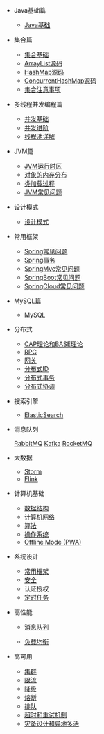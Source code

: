- Java基础篇

  - [Java基础](/Java/basis/Java%E5%9F%BA%E7%A1%80.md)
  
- 集合篇

  - [集合基础](/Java/collection/Java集合基础.md)
  - [ArrayList源码](/Java/collection/arraylist-source-code.md)
  - [HashMap源码](/Java/collection/hashmap-source-code.md)
  - [ConcurrentHashMap源码](/Java/collection/concurrent-hash-map-source-code.md)
  - [集合注意事项](/Java/collection/集合注意事项.md)
  
  
- 多线程并发编程篇

  - [并发基础](/Java/concurrent/java并发基础.md)
  - [并发进阶](/Java/concurrent/java并发进阶.md)
  - [线程池详解](/Java/concurrent/thread-pool.md)
  
- JVM篇

  - [JVM运行时区](/Java/jvm/jvm-partition.md)
  - [对象的内存分布](/Java/jvm/Java对象内存分布.md)
  - [类加载过程](/Java/jvm/jvm-类加载过程.md)
  - [JVM常见问题](/Java/jvm/jvm-常见问题.md)
  
- 设计模式

  - [设计模式](/Java/design-pattern/23种设计模式.md)
  
- 常用框架
  
  - [Spring常见问题](/system-design/framework/spring/spring-basis.md)
  - [Spring事务](/system-design/framework/spring/spring-transaction.md)
  - [SpringMvc常见问题](/system-design/framework/spring/spring-mvc-basis.md)
  - [SpringBoot常见问题](/system-design/framework/spring/spring-boot-basis.md)
  - [SpringCloud常见问题](/system-design/framework/springcloud/spring-cloud-basis.md)
  
- MySQL篇

  - [MySQL](configuration.md)

- 分布式

  - [CAP理论和BASE理论](CAP.md)
  - [RPC](rpc.md)
  - [网关](gateway.md)
  - [分布式ID](分布式ID.md)
  - [分布式事务](分布式事务.md)
  - [分布式协调](分布式协调.md)
  
- 搜索引擎

  - [ElasticSearch](/distributed-middleware/elasticsearch/elasticsearch.md)
  
- 消息队列
  
  [RabbitMQ]()
  [Kafka]()
  [RocketMQ]()
  
- 大数据

  - [Storm]()
  - [Flink]()
  
  
- 计算机基础

  - [数据结构](deploy.md)
  - [计算机网络](helpers.md)
  - [算法](vue.md)
  - [操作系统](cdn.md)
  - [Offline Mode (PWA)](pwa.md)

- 系统设计

  - [常用框架](常用框架.md)
  - [安全](安全.md)
  - 认证授权
  - [定时任务](定时任务.md)

- 高性能

  - [消息队列](消息队列.md)

  - [负载均衡](负载均衡.md)

- 高可用

  - [集群](集群.md)
  - [限流](限流.md)
  - [降级](降级.md)
  - [熔断](熔断.md)
  - [排队](排队.md)
  - [超时和重试机制](超时重试.md)
  - [灾备设计和异地多活](灾备和异地多活.md)
